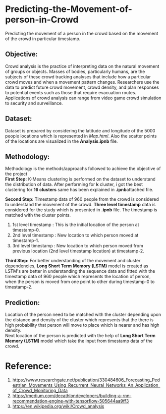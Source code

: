# Predicting-the-Movement-of-person-in-Crowd
Predicting the movement of a person in the crowd based on the movement of the crowd in particular timestamp.

## Objective:
Crowd analysis is the practice of interpreting data on the natural movement of groups or objects. Masses of bodies, particularly humans, are the subjects of these crowd tracking analyses that include how a particular crowd moves and when a movement pattern changes. Researchers use the data to predict future crowd movement, crowd density, and plan responses to potential events such as those that require evacuation routes. Applications of crowd analysis can range from video game crowd simulation to security and surveillance.

## Dataset:
Dataset is prepared by considering the latitude and longitude of the 5000 people locations which is represented in *Map.html*. Also the scatter points of the locations are visualized in the **Analysis.ipnb** file.

## Methodology:
Methodology is the methods/approachs followed to achieve the objective of the project \
**First Step:** K-Means clustering is performed on the dataset to understand the distribution of data. After performing for **k** cluster, i got the best clustering for **16 clusters** same has been explained in **.ipnb**attached file.

**Second Step:** Timestamp data of 960 people from the crowd is considered to understand the movement of the crowd. **Three level timestamp** data is considered for the study which is presented in **.ipnb** file. The timestamp is matched with the cluster points.
1. 1st level timestamp : This is the initial location of the person at timestamp-0.
2. 2nd level timestamp : New location to which person moved at timestamp-1.
3. 3rd level timestamp : New location to which person moved from previous location (2nd level timestamp location) at timestamp-2.

**Third Step:** For better understanding of the movement and cluster dependencies, **Long Short Term Memory (LSTM)** model is created as LSTM's are better in understanding the sequence data and fitted with the timestamp data of 960 people which represents the location of person, when the person is moved from one point to other during timestamp-0 to timestamp-2.


## Prediction:
Location of the person need to be matched with the cluster depending upon the distance and density of the cluster which represents that the there is high probability that person will move to place which is nearer and has high density.\
Next location of the person is predicted with the help of **Long Short Term Memory (LSTM)** model which take the input from timestamp data of the crowd.

# Reference:
1. https://www.researchgate.net/publication/330484606_Forecasting_Pedestrian_Movements_Using_Recurrent_Neural_Networks_An_Application_of_Crowd_Monitoring_Data
2. https://medium.com/decathlondevelopers/building-a-rnn-recommendation-engine-with-tensorflow-505644aa9ff3
3. https://en.wikipedia.org/wiki/Crowd_analysis
